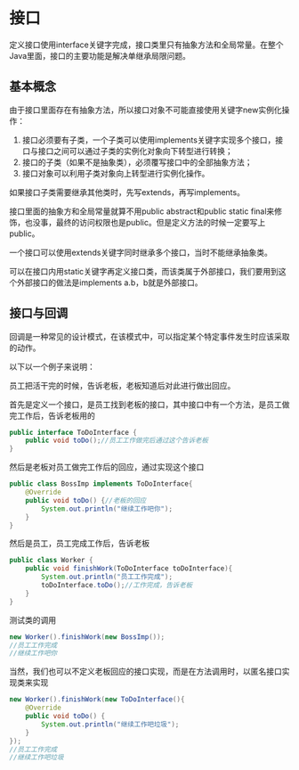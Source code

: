 # 接口

定义接口使用interface关键字完成，接口类里只有抽象方法和全局常量。在整个Java里面，接口的主要功能是解决单继承局限问题。

## 基本概念

由于接口里面存在有抽象方法，所以接口对象不可能直接使用关键字new实例化操作：

1. 接口必须要有子类，一个子类可以使用implements关键字实现多个接口，接口与接口之间可以通过子类的实例化对象向下转型进行转换；
2. 接口的子类（如果不是抽象类），必须覆写接口中的全部抽象方法；
3. 接口对象可以利用子类对象向上转型进行实例化操作。

如果接口子类需要继承其他类时，先写extends，再写implements。

接口里面的抽象方和全局常量就算不用public abstract和public static final来修饰，也没事，最终的访问权限也是public。但是定义方法的时候一定要写上public。

一个接口可以使用extends关键字同时继承多个接口，当时不能继承抽象类。

可以在接口内用static关键字再定义接口类，而该类属于外部接口，我们要用到这个外部接口的做法是implements a.b，b就是外部接口。

## 接口与回调

回调是一种常见的设计模式，在该模式中，可以指定某个特定事件发生时应该采取的动作。

以下以一个例子来说明：

员工把活干完的时候，告诉老板，老板知道后对此进行做出回应。

首先是定义一个接口，是员工找到老板的接口，其中接口中有一个方法，是员工做完工作后，告诉老板用的

```java
public interface ToDoInterface {
    public void toDo();//员工工作做完后通过这个告诉老板
}
```

然后是老板对员工做完工作后的回应，通过实现这个接口

```java
public class BossImp implements ToDoInterface{
    @Override
    public void toDo() {//老板的回应
        System.out.println("继续工作吧你");
    }    
}
```

然后是员工，员工完成工作后，告诉老板

```java
public class Worker {    
    public void finishWork(ToDoInterface toDoInterface){
        System.out.println("员工工作完成");
        toDoInterface.toDo();//工作完成，告诉老板
    }    
}
```

测试类的调用

```java
new Worker().finishWork(new BossImp());
//员工工作完成
//继续工作吧你
```

当然，我们也可以不定义老板回应的接口实现，而是在方法调用时，以匿名接口实现类来实现

```java
new Worker().finishWork(new ToDoInterface(){
    @Override
    public void toDo() {
        System.out.println("继续工作吧垃圾");
    }
});
//员工工作完成
//继续工作吧垃圾
```




